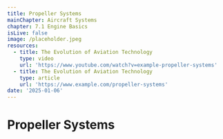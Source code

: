 ```yaml
---
title: Propeller Systems
mainChapter: Aircraft Systems
chapter: 7.1 Engine Basics
isLive: false
image: /placeholder.jpeg
resources:
  - title: The Evolution of Aviation Technology
    type: video
    url: 'https://www.youtube.com/watch?v=example-propeller-systems'
  - title: The Evolution of Aviation Technology
    type: article
    url: 'https://www.example.com/propeller-systems'
date: '2025-01-06'
---
```


# Propeller Systems
